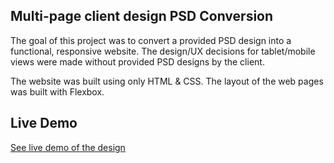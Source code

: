## Multi-page client design PSD Conversion
The goal of this project was to convert a provided PSD design into a functional, responsive website. The design/UX decisions for tablet/mobile views were made without provided PSD designs by the client. 

The website was built using only HTML & CSS. The layout of the web pages was built with Flexbox.  

## Live Demo 
[See live demo of the design](https://skarmen.github.io/karmen-salim-project-two/contact.html)
